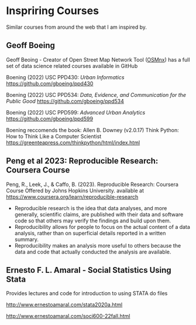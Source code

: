 # Inspriring Courses

Similar courses from around the web that I am inspired by.

## Geoff Boeing
Geoff Beoing - Creator of Open Street Map Network Tool ([OSMnx](https://osmnx.readthedocs.io/en/stable/)) has a full set of data science related courses available in GitHub

Boening (2022) USC PPD430: _Urban Informatics_ https://github.com/gboeing/ppd430

Boening (2022) USC PPD534: _Data, Evidence, and Communication for the Public Good_ https://github.com/gboeing/ppd534

Boening (2022) USC PPD599: _Advanced Urban Analytics_ https://github.com/gboeing/ppd599

Boening reccomends the book: 
Allen B. Downey (v2.0.17) Think Python: How to Think Like a Computer Scientist https://greenteapress.com/thinkpython/html/index.html 

## Peng et al 2023: Reproducible Research: Coursera Course

Peng, R., Leek, J., & Caffo, B. (2023). Reproducible Research: Coursera Course Offered by Johns Hopkins University.
available at https://www.coursera.org/learn/reproducible-research

- Reproducible research is the idea that data analyses, and more generally, scientific claims, are published with their data and software code so that others may verify the findings and build upon them.
- Reproducibility allows for people to focus on the actual content of a data analysis, rather than on superficial details reported in a written summary.
- Reproducibility makes an analysis more useful to others because the data and code that actually conducted the analysis are available.

## Ernesto F. L. Amaral - Social Statistics Using Stata
Provides lectures and code for introduction to using STATA do files

http://www.ernestoamaral.com/stata2020a.html

http://www.ernestoamaral.com/soci600-22fall.html